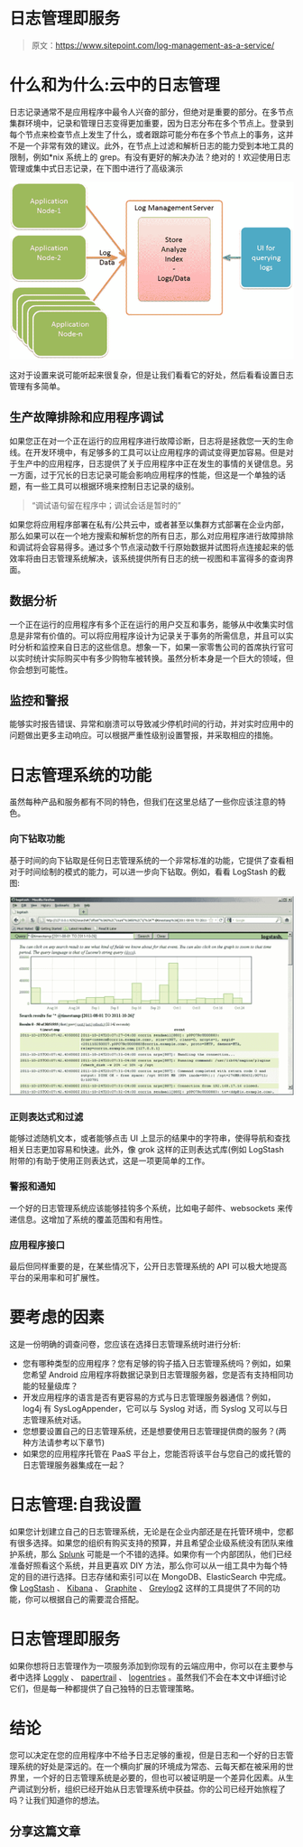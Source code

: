 # 日志管理即服务

> 原文：<https://www.sitepoint.com/log-management-as-a-service/>

# 什么和为什么:云中的日志管理

日志记录通常不是应用程序中最令人兴奋的部分，但绝对是重要的部分。在多节点集群环境中，记录和管理日志变得更加重要，因为日志分布在多个节点上。登录到每个节点来检查节点上发生了什么，或者跟踪可能分布在多个节点上的事务，这并不是一个非常有效的建议。此外，在节点上过滤和解析日志的能力受到本地工具的限制，例如*nix 系统上的 grep。有没有更好的解决办法？绝对的！欢迎使用日志管理或集中式日志记录，在下图中进行了高级演示

![Log management](img/df1cf04659f5da3af9146ccf450cb522.png)

这对于设置来说可能听起来很复杂，但是让我们看看它的好处，然后看看设置日志管理有多简单。

## 生产故障排除和应用程序调试

如果您正在对一个正在运行的应用程序进行故障诊断，日志将是拯救您一天的生命线。在开发环境中，有足够多的工具可以让应用程序的调试变得更加容易。但是对于生产中的应用程序，日志提供了关于应用程序中正在发生的事情的关键信息。另一方面，过于冗长的日志记录可能会影响应用程序的性能，但这是一个单独的话题，有一些工具可以根据环境来控制日志记录的级别。

> “调试语句留在程序中；调试会话是暂时的”

如果您将应用程序部署在私有/公共云中，或者甚至以集群方式部署在企业内部，那么如果可以在一个地方搜索和解析您的所有日志，那么对应用程序进行故障排除和调试将会容易得多。通过多个节点滚动数千行原始数据并试图将点连接起来的低效率将由日志管理系统解决，该系统提供所有日志的统一视图和丰富得多的查询界面。

## 数据分析

一个正在运行的应用程序有多个正在运行的用户交互和事务，能够从中收集实时信息是非常有价值的。可以将应用程序设计为记录关于事务的所需信息，并且可以实时分析和监控来自日志的这些信息。想象一下，如果一家零售公司的首席执行官可以实时统计实际购买中有多少购物车被转换。虽然分析本身是一个巨大的领域，但你会想到可能性。

## 监控和警报

能够实时报告错误、异常和崩溃可以导致减少停机时间的行动，并对实时应用中的问题做出更多主动响应。可以根据严重性级别设置警报，并采取相应的措施。

# 日志管理系统的功能

虽然每种产品和服务都有不同的特色，但我们在这里总结了一些你应该注意的特色。

### 向下钻取功能

基于时间的向下钻取是任何日志管理系统的一个非常标准的功能，它提供了查看相对于时间绘制的模式的能力，可以进一步向下钻取。例如，看看 LogStash 的截图:

![](img/01f4de728cb1ecf85a4ded64eb79e78e.png)

### 正则表达式和过滤

能够过滤随机文本，或者能够点击 UI 上显示的结果中的字符串，使得导航和查找相关日志更加容易和快速。此外，像 grok 这样的正则表达式库(例如 LogStash 附带的)有助于使用正则表达式，这是一项更简单的工作。

### 警报和通知

一个好的日志管理系统应该能够挂钩多个系统，比如电子邮件、websockets 来传递信息。这增加了系统的覆盖范围和有用性。

### 应用程序接口

最后但同样重要的是，在某些情况下，公开日志管理系统的 API 可以极大地提高平台的采用率和可扩展性。

# 要考虑的因素

这是一份明确的调查问卷，您应该在选择日志管理系统时进行分析:

*   您有哪种类型的应用程序？您有足够的钩子插入日志管理系统吗？例如，如果您希望 Android 应用程序将数据记录到日志管理服务器，您是否有支持相同功能的轻量级库？
*   开发应用程序的语言是否有更容易的方式与日志管理服务器通信？例如，log4j 有 SysLogAppender，它可以与 Syslog 对话，而 Syslog 又可以与日志管理系统对话。
*   您想要设置自己的日志管理系统，还是想要使用日志管理提供商的服务？(两种方法请参考以下章节)
*   如果您的应用程序托管在 PaaS 平台上，您能否将该平台与您自己的或托管的日志管理服务器集成在一起？

# 日志管理:自我设置

如果您计划建立自己的日志管理系统，无论是在企业内部还是在托管环境中，您都有很多选择。如果您的组织有购买支持的预算，并且希望企业级系统没有团队来维护系统，那么 [Splunk](http://www.splunk.com/) 可能是一个不错的选择。如果你有一个内部团队，他们已经准备好照看这个系统，并且更喜欢 DIY 方法，那么你可以从一组工具中为每个特定的目的进行选择。日志存储和索引可以在 MongoDB、ElasticSearch 中完成。像 [LogStash](https://www.elastic.co/products/logstash) 、 [Kibana](http://kibana.org/) 、 [Graphite](http://graphite.wikidot.com/) 、 [Greylog2](http://graylog2.org/) 这样的工具提供了不同的功能，你可以根据自己的需要混合搭配。

# 日志管理即服务

如果你想将日志管理作为一项服务添加到你现有的云端应用中，你可以在主要参与者中选择 [Loggly](http://loggly.com/) 、 [papertrail](https://papertrailapp.com/) 、 [logentries](https://logentries.com) 。虽然我们不会在本文中详细讨论它们，但是每一种都提供了自己独特的日志管理策略。

# 结论

您可以决定在您的应用程序中不给予日志足够的重视，但是日志和一个好的日志管理系统的好处是深远的。在一个横向扩展的环境成为常态、云每天都在被采用的世界里，一个好的日志管理系统是必要的，但也可以被证明是一个差异化因素。从生产调试到分析，组织已经开始从日志管理系统中获益。你的公司已经开始旅程了吗？让我们知道你的想法。

## 分享这篇文章
